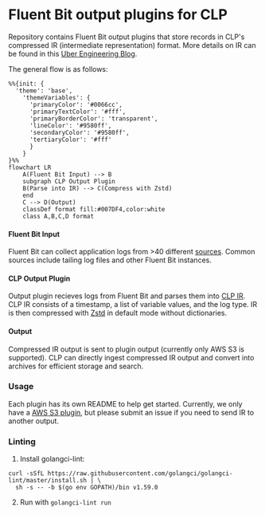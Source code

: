 # Fluent Bit output plugins for CLP

Repository contains Fluent Bit output plugins that store records in CLP's compressed IR
(intermediate representation) format. More details on IR can be found in this
[Uber Engineering Blog][1].

The general flow is as follows:

```mermaid
%%{init: {
  'theme': 'base',
    'themeVariables': {
      'primaryColor': '#0066cc',
      'primaryTextColor': '#fff',
      'primaryBorderColor': 'transparent',
      'lineColor': '#9580ff',
      'secondaryColor': '#9580ff',
      'tertiaryColor': '#fff'
      }
    }
}%%
flowchart LR
    A(Fluent Bit Input) --> B
    subgraph CLP Output Plugin
    B(Parse into IR) --> C(Compress with Zstd)
    end
    C --> D(Output)
    classDef format fill:#007DF4,color:white
    class A,B,C,D format
```

#### Fluent Bit Input

Fluent Bit can collect application logs from >40 different [sources][2]. Common sources include
tailing log files and other Fluent Bit instances.

#### CLP Output Plugin

Output plugin recieves logs from Fluent Bit and parses them into [CLP IR][1]. CLP IR consists of a
timestamp, a list of variable values, and the log type. IR is then compressed with [Zstd][3] in
default mode without dictionaries.

#### Output

Compressed IR output is sent to plugin output (currently only AWS S3 is supported). CLP can directly
ingest compressed IR output and convert into archives for efficient storage and search.

### Usage

Each plugin has its own README to help get started. Currently, we only have a
[AWS S3 plugin](plugins/out_clp_s3/README.md), but please submit an issue if you need to send IR to
another output.

### Linting

1. Install golangci-lint:

```shell
curl -sSfL https://raw.githubusercontent.com/golangci/golangci-lint/master/install.sh | \
  sh -s -- -b $(go env GOPATH)/bin v1.59.0
```

2. Run with `golangci-lint run`

[1]: https://www.uber.com/en-US/blog/reducing-logging-cost-by-two-orders-of-magnitude-using-clp
[2]: https://docs.fluentbit.io/manual/pipeline/inputs
[3]: https://github.com/facebook/zstd

